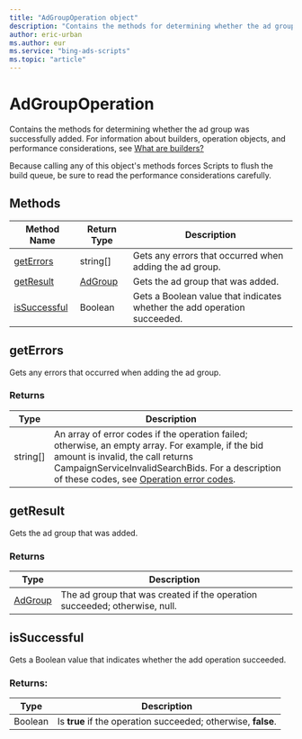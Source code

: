 ```yaml
---
title: "AdGroupOperation object"
description: "Contains the methods for determining whether the ad group was successfully added."
author: eric-urban
ms.author: eur
ms.service: "bing-ads-scripts"
ms.topic: "article"
---
```


# AdGroupOperation

Contains the methods for determining whether the ad group was successfully added. For information about builders, operation objects, and performance considerations, see [What are builders?](../concepts/builders.md)

Because calling any of this object's methods forces Scripts to flush the build queue, be sure to read the performance considerations carefully.


## Methods
|Method Name|Return Type|Description|
|-|-|-
[getErrors](#geterrors)|string[]|Gets any errors that occurred when adding the ad group.
[getResult](#getresult)|[AdGroup](./AdGroup.md)|Gets the ad group that was added.
[isSuccessful](#issuccessful)|Boolean|Gets a Boolean value that indicates whether the add operation succeeded.

## <a name="geterrors"></a>getErrors
Gets any errors that occurred when adding the ad group.

### Returns
|Type|Description|
|-|-
string[]|An array of error codes if the operation failed; otherwise, an empty array. For example, if the bid amount is invalid, the call returns CampaignServiceInvalidSearchBids. For a description of these codes, see [Operation error codes](/advertising/guides/operation-error-codes).

## <a name="getresult"></a>getResult
Gets the ad group that was added.

### Returns
|Type|Description|
|-|-
[AdGroup](./AdGroup.md)|The ad group that was created if the operation succeeded; otherwise, null.

## <a name="issuccessful"></a>isSuccessful
Gets a Boolean value that indicates whether the add operation succeeded.

### Returns:
|Type|Description|
|-|-
Boolean|Is **true** if the operation succeeded; otherwise, **false**.

